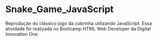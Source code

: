 # Snake_Game_JavaScript
Reprodução do clássico jogo da cobrinha utilizando JavaScript. Essa atividade foi realizada no Bootcamp HTML Web Developer da Digital Innovation One.
